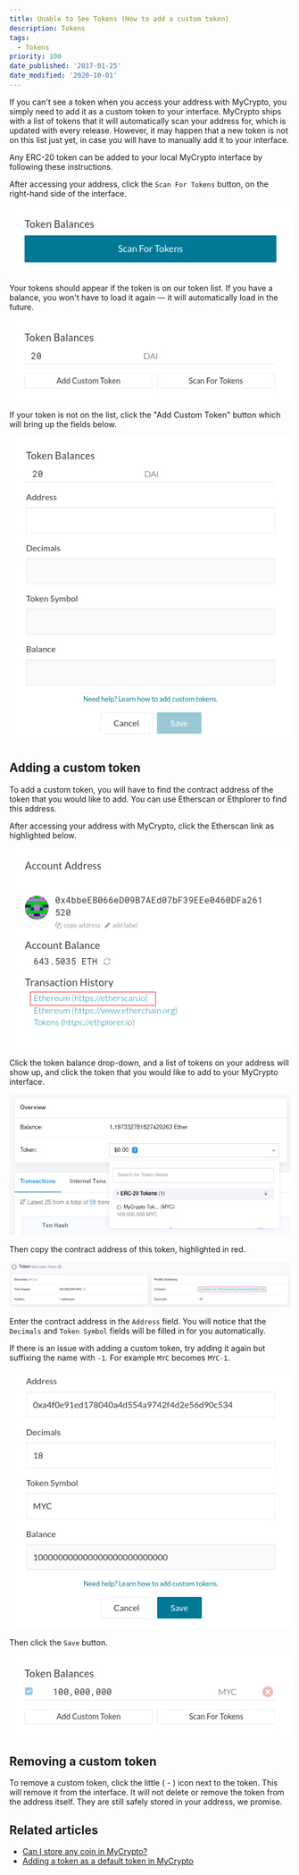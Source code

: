 ```yaml
---
title: Unable to See Tokens (How to add a custom token)
description: Tokens
tags:
  - Tokens
priority: 100
date_published: '2017-01-25'
date_modified: '2020-10-01'
---
```


If you can't see a token when you access your address with MyCrypto, you simply need to add it as a custom token to your interface. MyCrypto ships with a list of tokens that it will automatically scan your address for, which is updated with every release. However, it may happen that a new token is not on this list just yet, in case you will have to manually add it to your interface.

Any ERC-20 token can be added to your local MyCrypto interface by following these instructions.

After accessing your address, click the `Scan For Tokens` button, on the right-hand side of the interface.

![Scan for tokens](../../assets/troubleshooting/tokens/adding-new-token-and-sending-custom-tokens/scan-for-tokens.png)

Your tokens should appear if the token is on our token list. If you have a balance, you won't have to load it again — it will automatically load in the future.

![Token balances](../../assets/troubleshooting/tokens/adding-new-token-and-sending-custom-tokens/token-balances.png)

If your token is not on the list, click the "Add Custom Token" button which will bring up the fields below.

![Add custom token](../../assets/troubleshooting/tokens/adding-new-token-and-sending-custom-tokens/add-custom-token.png)

## Adding a custom token

To add a custom token, you will have to find the contract address of the token that you would like to add. You can use Etherscan or Ethplorer to find this address.

<Accordion>
<AccordionItem title="Finding the contract address with Etherscan">

After accessing your address with MyCrypto, click the Etherscan link as highlighted below.

![Etherscan link](../../assets/troubleshooting/tokens/adding-new-token-and-sending-custom-tokens/etherscan-link.png)

Click the token balance drop-down, and a list of tokens on your address will show up, and click the token that you would like to add to your MyCrypto interface.

![Etherscan tokenlist](../../assets/troubleshooting/tokens/adding-new-token-and-sending-custom-tokens/etherscan-tokenlist.png)

Then copy the contract address of this token, highlighted in red.

![Etherscan contract address](../../assets/troubleshooting/tokens/adding-new-token-and-sending-custom-tokens/etherscan-contract-address.png)

</AccordionItem>
<AccordionItem title="Finding the contract address with Ethplorer">

<!-- 1. On the ["Send"](https://mycrypto.com/account) page on MyCrypto, click `View Address` and paste *your* address.

2. In a new tab, go to [Ethplorer.io](https://ethplorer.io/). 

3. Navigate to your address.

4. Scroll down until you see `Token Balances`.

5. Click on the token that you want to add from the tokens shown in your wallet.

6. You will be taken to a page that will you show all the information needed to add your token. Please look at the following image for further guidance.
![Token information](../../assets/troubleshooting/tokens/adding-new-token-and-sending-custom-tokens/token-information.png)

7. Back on MyCrypto, click the `Add Custom Token` button on the right sidebar.

8. Paste the `Contract Address`, `Symbol`, and `Decimals` that you got from Ethplorer.io.

9. Click `"Save"`.

🎉You can now send your new token and see it's balance in the sidebar! -->

</AccordionItem>
</Accordion>

Enter the contract address in the `Address` field. You will notice that the `Decimals` and `Token Symbol` fields will be filled in for you automatically.

If there is an issue with adding a custom token, try adding it again but suffixing the name with `-1`. For example `MYC` becomes `MYC-1`.

![Custom token fields filled](../../assets/troubleshooting/tokens/adding-new-token-and-sending-custom-tokens/custom-token-fields-filled.png)

Then click the `Save` button.

![Custom token added](../../assets/troubleshooting/tokens/adding-new-token-and-sending-custom-tokens/custom-token-added.png)

## Removing a custom token

To remove a custom token, click the little ( - ) icon next to the token. This will remove it from the interface. It will not delete or remove the token from the address itself. They are still safely stored in your address, we promise.

## Related articles

* [Can I store any coin in MyCrypto?](/general-knowledge/about-mycrypto/does-mycrypto-support-bitcoin-or-other-coins)
* [Adding a token as a default token in MyCrypto](/developers/add-token-to-default-list)
